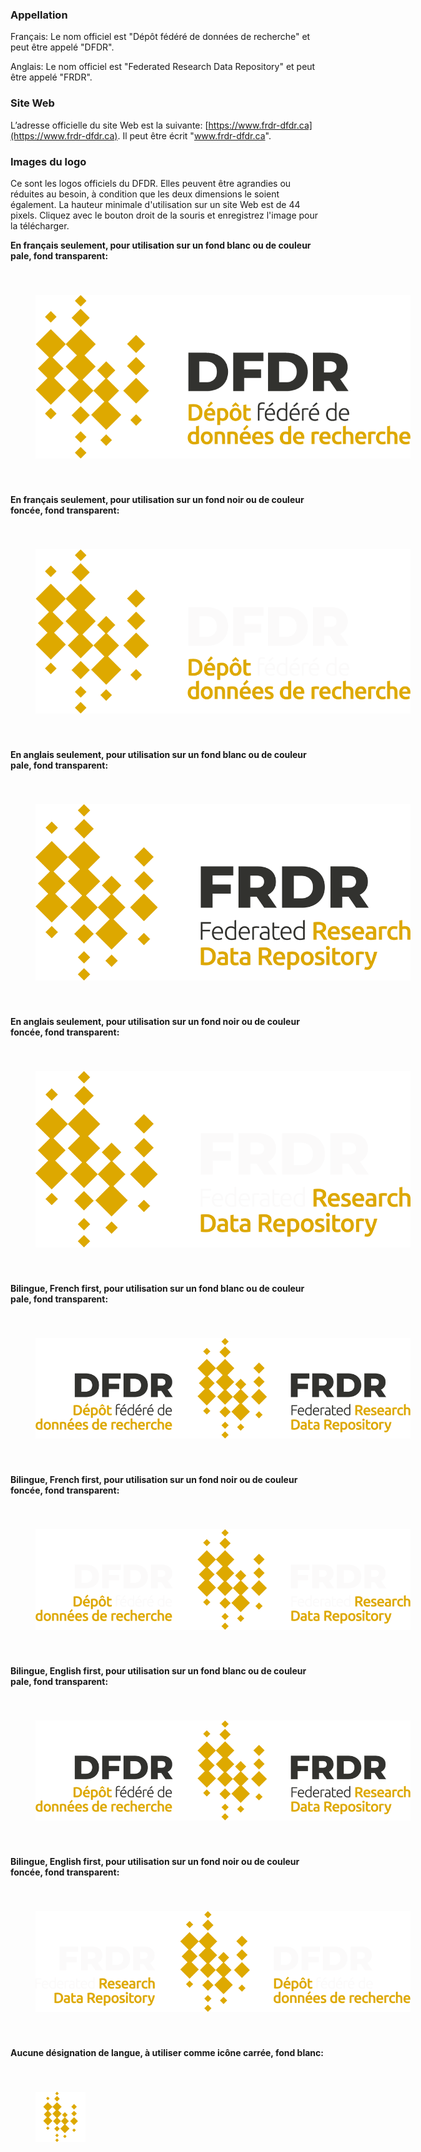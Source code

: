 <h3>Appellation</h3>

Français: Le nom officiel est "Dépôt fédéré de données de recherche" et peut être appelé "DFDR".

Anglais: Le nom officiel est "Federated Research Data Repository" et peut être appelé "FRDR".

<h3>Site Web</h3>

L’adresse officielle du site Web est la suivante: [https://www.frdr-dfdr.ca](https://www.frdr-dfdr.ca). Il peut être écrit "www.frdr-dfdr.ca".


<h3>Images du logo</h3>

Ce sont les logos officiels du DFDR. Elles peuvent être agrandies ou réduites au besoin, à condition que les deux dimensions le soient également. La hauteur minimale d'utilisation sur un site Web est de 44 pixels. Cliquez avec le bouton droit de la souris et enregistrez l'image pour la télécharger.


**En français seulement, pour utilisation sur un fond blanc ou de couleur pale, fond transparent:**

<img style="margin:40px;max-width: 600px" src="/docs/img/styleguide/FRDR-FR.png" alt="Logo" />

**En français seulement, pour utilisation sur un fond noir ou de couleur foncée, fond transparent:**

<img style="margin:40px;background:black;max-width: 600px" src="/docs/img/styleguide/FRDR-FR-WHITE.png" alt="Logo" />

**En anglais seulement, pour utilisation sur un fond blanc ou de couleur pale, fond transparent:**

<img style="margin:40px;max-width: 600px" src="/docs/img/styleguide/FRDR-EN.png" alt="Logo"/>

**En anglais seulement, pour utilisation sur un fond noir ou de couleur foncée, fond transparent:**

<img style="margin:40px;background:black;max-width: 600px" src="/docs/img/styleguide/FRDR-EN-WHITE.png" alt="Logo" />

**Bilingue, French first, pour utilisation sur un fond blanc ou de couleur pale, fond transparent:**

<img style="margin:40px;max-width: 600px" src="/docs/img/styleguide/FRDR-FR-EN.png" alt="Logo" />

**Bilingue, French first, pour utilisation sur un fond noir ou de couleur foncée, fond transparent:**

<img style="margin:40px;background:black;max-width: 600px" src="/docs/img/styleguide/FRDR-FR-EN-WHITE.png" alt="Logo" />

**Bilingue, English first, pour utilisation sur un fond blanc ou de couleur pale, fond transparent:**

<img style="margin:40px;background:black;max-width: 600px" src="/docs/img/styleguide/FRDR-FR-EN.png" alt="Logo" />

**Bilingue, English first, pour utilisation sur un fond noir ou de couleur foncée, fond transparent:**

<img style="margin:40px;background:black;max-width: 600px" src="/docs/img/styleguide/FRDR-EN-FR-WHITE.png" alt="Logo" />

**Aucune désignation de langue, à utiliser comme icône carrée, fond blanc:**

<img style="margin:40px;max-width: 600px" src="/docs/img/styleguide/frdr_80x80.png" alt="Logo" />
